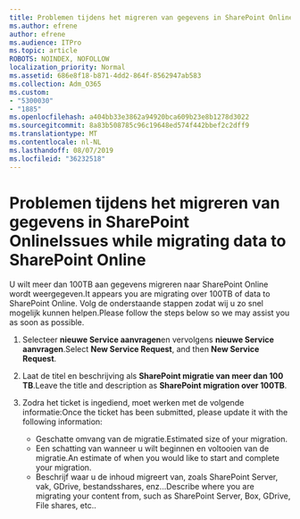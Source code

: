 ```yaml
---
title: Problemen tijdens het migreren van gegevens in SharePoint Online
ms.author: efrene
author: efrene
ms.audience: ITPro
ms.topic: article
ROBOTS: NOINDEX, NOFOLLOW
localization_priority: Normal
ms.assetid: 686e8f18-b871-4dd2-864f-8562947ab583
ms.collection: Adm_O365
ms.custom:
- "5300030"
- "1885"
ms.openlocfilehash: a404bb33e3862a94920bca609b23e8b1278d3022
ms.sourcegitcommit: 8a83b508785c96c19648ed574f442bbef2c2dff9
ms.translationtype: MT
ms.contentlocale: nl-NL
ms.lasthandoff: 08/07/2019
ms.locfileid: "36232518"
---
```

# <a name="issues-while-migrating-data-to-sharepoint-online"></a><span data-ttu-id="413ed-102">Problemen tijdens het migreren van gegevens in SharePoint Online</span><span class="sxs-lookup"><span data-stu-id="413ed-102">Issues while migrating data to SharePoint Online</span></span>

<span data-ttu-id="413ed-103">U wilt meer dan 100TB aan gegevens migreren naar SharePoint Online wordt weergegeven.</span><span class="sxs-lookup"><span data-stu-id="413ed-103">It appears you are migrating over 100TB of data to SharePoint Online.</span></span> <span data-ttu-id="413ed-104">Volg de onderstaande stappen zodat wij u zo snel mogelijk kunnen helpen.</span><span class="sxs-lookup"><span data-stu-id="413ed-104">Please follow the steps below so we may assist you as soon as possible.</span></span> 

1. <span data-ttu-id="413ed-105">Selecteer **nieuwe Service aanvragen**en vervolgens **nieuwe Service aanvragen**.</span><span class="sxs-lookup"><span data-stu-id="413ed-105">Select **New Service Request**, and then **New Service Request**.</span></span> 
2. <span data-ttu-id="413ed-106">Laat de titel en beschrijving als **SharePoint migratie van meer dan 100 TB**.</span><span class="sxs-lookup"><span data-stu-id="413ed-106">Leave the title and description as **SharePoint migration over 100TB**.</span></span>
3. <span data-ttu-id="413ed-107">Zodra het ticket is ingediend, moet werken met de volgende informatie:</span><span class="sxs-lookup"><span data-stu-id="413ed-107">Once the ticket has been submitted, please update it with the following information:</span></span> 

    - <span data-ttu-id="413ed-108">Geschatte omvang van de migratie.</span><span class="sxs-lookup"><span data-stu-id="413ed-108">Estimated size of your migration.</span></span>
    - <span data-ttu-id="413ed-109">Een schatting van wanneer u wilt beginnen en voltooien van de migratie.</span><span class="sxs-lookup"><span data-stu-id="413ed-109">An estimate of when you would like to start and complete your migration.</span></span>
    - <span data-ttu-id="413ed-110">Beschrijf waar u de inhoud migreert van, zoals SharePoint Server, vak, GDrive, bestandsshares, enz...</span><span class="sxs-lookup"><span data-stu-id="413ed-110">Describe where you are migrating your content from, such as SharePoint Server, Box, GDrive, File shares, etc..</span></span>


  

